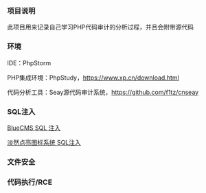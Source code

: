 ### 项目说明

此项目用来记录自己学习PHP代码审计的分析过程，并且会附带源代码



### 环境

IDE：PhpStorm

PHP集成环境：PhpStudy，https://www.xp.cn/download.html

代码分析工具：Seay源代码审计系统，https://github.com/f1tz/cnseay



### SQL注入

[BlueCMS SQL 注入](https://github.com/M0untainShley/PHP_CodeAudit/blob/master/1_SQL%20Injection/1_Bluecms/Bluecms%20SQL%E6%B3%A8%E5%85%A5%E6%BC%8F%E6%B4%9E.md)



[淡然点亮图标系统 SQL注入](https://github.com/M0untainShley/PHP_CodeAudit/blob/master/1_SQL%20Injection/2_sqqyw/%E6%B7%A1%E7%84%B6%E7%82%B9%E4%BA%AE%E5%9B%BE%E6%A0%87%E7%B3%BB%E7%BB%9F%20SQL%E6%B3%A8%E5%85%A5.md)





### 文件安全



### 代码执行/RCE



